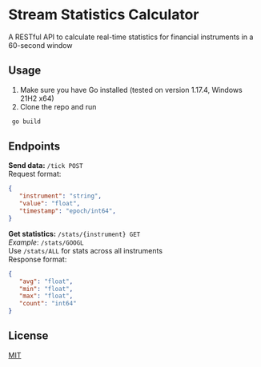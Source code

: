 # Stream Statistics Calculator

A RESTful API to calculate real-time statistics for financial instruments in a 60-second window

## Usage

1) Make sure you have Go installed (tested on version 1.17.4, Windows 21H2 x64)  
2) Clone the repo and run

```bash
 go build
```

## Endpoints

**Send data:** `/tick POST  `  
Request format:
```json
{
   "instrument": "string",
   "value": "float",
   "timestamp": "epoch/int64",
}
```
**Get statistics:** `/stats/{instrument} GET  `  
*Example*: `/stats/GOOGL  `  
Use `/stats/ALL` for stats across all instruments   
Response format:  
```json
{
   "avg": "float",
   "min": "float",
   "max": "float",
   "count": "int64"
}
```

## License
[MIT](https://choosealicense.com/licenses/mit/)
